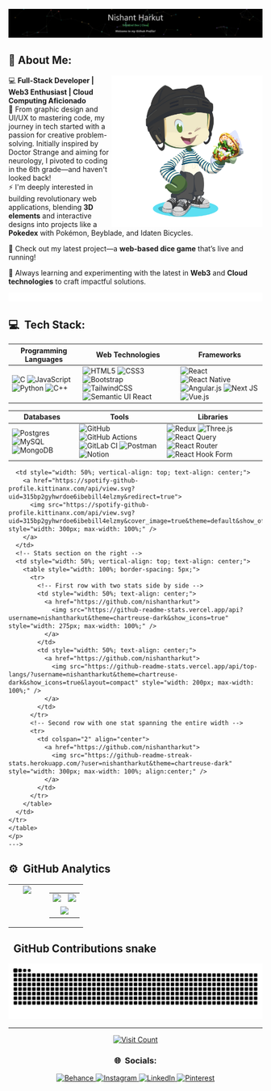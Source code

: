 [![](https://raw.githubusercontent.com/nishantharkut/nishantharkut/master/last.gif)](https://youtu.be/EbHhQfTvMSA?si=Ym81uq9-19YTiH10)

## 💫 About Me:

<!-- I’m currently working on Full-stack Web development and on my DSA skills<br>I’m looking to collaborate on open source projects.<br>I’m looking for help with Web3 development and cloud computing<br>I’m currently learning Advanced React.js and Next.js<br>Ask me about UI/UX and Graphic Design<br>Fun fact : I watch cartoons and play basketball for the extra time -->
<img align="right" src="./octocat-1726053289693.png" width="300">

💻 **Full-Stack Developer | Web3 Enthusiast | Cloud Computing Aficionado**<br>
🎨 From graphic design and UI/UX to mastering code, my journey in tech started with a passion for creative problem-solving. Initially inspired by Doctor Strange and aiming for neurology, I pivoted to coding in the 6th grade—and haven't looked back!<br>
⚡ I'm deeply interested in building revolutionary web applications, blending **3D elements** and interactive designs into projects like a **Pokedex** with Pokémon, Beyblade, and Idaten Bicycles.

🎲 Check out my latest project—a **web-based dice game** that’s live and running!

🚀 Always learning and experimenting with the latest in **Web3** and **Cloud technologies** to craft impactful solutions.

![](https://raw.githubusercontent.com/nishantharkut/nishantharkut/master/line.gif)
## 💻 &nbsp;Tech Stack:

| **Programming Languages**                                                                                                 | **Web Technologies**                                                                                                 | **Frameworks**                                                                                                    |
|----------------------------------------------------------------------------------------------------------------------------|---------------------------------------------------------------------------------------------------------------------|-------------------------------------------------------------------------------------------------------------------|
| ![C](https://img.shields.io/badge/-C-F0F8FF?&logo=C&logoColor=006400) ![JavaScript](https://img.shields.io/badge/-JavaScript-F0F8FF?&logo=JavaScript&logoColor=006400) ![Python](https://img.shields.io/badge/-Python-F0F8FF?&logo=Python&logoColor=006400) ![C++](https://img.shields.io/badge/-C++-F0F8FF?&logo=c%2b%2b&logoColor=006400) | ![HTML5](https://img.shields.io/badge/-HTML5-F0F8FF?&logo=HTML5&logoColor=006400) ![CSS3](https://img.shields.io/badge/-CSS3-F0F8FF?&logo=CSS3&logoColor=006400) ![Bootstrap](https://img.shields.io/badge/-bootstrap-F0F8FF?&logo=bootstrap&logoColor=006400) ![TailwindCSS](https://img.shields.io/badge/-tailwindcss-F0F8FF?&logo=tailwindcss&logoColor=006400) ![Semantic UI React](https://img.shields.io/badge/-Semantic%20UI%20React-F0F8FF?&logo=SemanticUIReact&logoColor=006400) | ![React](https://img.shields.io/badge/-react-F0F8FF?&logo=react&logoColor=006400) ![React Native](https://img.shields.io/badge/-reactnative-F0F8FF?&logo=react&logoColor=006400) ![Angular.js](https://img.shields.io/badge/-angular-F0F8FF?logo=angular&logoColor=006400) ![Next JS](https://img.shields.io/badge/-Next.js-F0F8FF?&logo=next.js&logoColor=006400) ![Vue.js](https://img.shields.io/badge/-vue.js-F0F8FF?&logo=vuedotjs&logoColor=006400) |

| **Databases**                                                                                                 | **Tools**                                                                                                            | **Libraries**                                                                                                      |
|----------------------------------------------------------------------------------------------------------------|----------------------------------------------------------------------------------------------------------------------|--------------------------------------------------------------------------------------------------------------------|
| ![Postgres](https://img.shields.io/badge/-PostgreSQL-F0F8FF?&logo=postgresql&logoColor=006400) ![MySQL](https://img.shields.io/badge/-MySQL-F0F8FF?&logo=mysql&logoColor=006400) ![MongoDB](https://img.shields.io/badge/-MongoDB-F0F8FF?&logo=mongodb&logoColor=006400) | ![GitHub](https://img.shields.io/badge/-github-F0F8FF?&logo=github&logoColor=006400) ![GitHub Actions](https://img.shields.io/badge/-github%20actions-F0F8FF?&logo=githubactions&logoColor=006400) ![GitLab CI](https://img.shields.io/badge/-gitlab%20CI-F0F8FF?&logo=gitlab&logoColor=006400) ![Postman](https://img.shields.io/badge/-postman-F0F8FF?&logo=postman&logoColor=006400) ![Notion](https://img.shields.io/badge/-notion-F0F8FF?&logo=notion&logoColor=006400) | ![Redux](https://img.shields.io/badge/-redux-F0F8FF?&logo=redux&logoColor=006400) ![Three.js](https://img.shields.io/badge/-threejs-F0F8FF?&logo=three.js&logoColor=006400) ![React Query](https://img.shields.io/badge/-React%20Query-F0F8FF?&logo=reactquery&logoColor=006400) ![React Router](https://img.shields.io/badge/-React_Router-F0F8FF?&logo=react-router&logoColor=006400) ![React Hook Form](https://img.shields.io/badge/-React%20Hook%20Form-F0F8FF?&logo=reacthookform&logoColor=006400) |


<!--## ⚙️ &nbsp;GitHub Analytics

<p align="center">
  <table style="width: 100%; border-spacing: 10px;">
    <tr>
      <!-- Spotify section on the left -->
      <td style="width: 50%; vertical-align: top; text-align: center;">
        <a href="https://spotify-github-profile.kittinanx.com/api/view.svg?uid=315bp2gyhwrdoe6ibebill4elzmy&redirect=true">
          <img src="https://spotify-github-profile.kittinanx.com/api/view.svg?uid=315bp2gyhwrdoe6ibebill4elzmy&cover_image=true&theme=default&show_offline=false&background_color=121212&interchange=true&bar_color_cover=true" style="width: 300px; max-width: 100%;" />
        </a>
      </td>
      <!-- Stats section on the right -->
      <td style="width: 50%; vertical-align: top; text-align: center;">
        <table style="width: 100%; border-spacing: 5px;">
          <tr>
            <!-- First row with two stats side by side -->
            <td style="width: 50%; text-align: center;">
              <a href="https://github.com/nishantharkut">
                <img src="https://github-readme-stats.vercel.app/api?username=nishantharkut&theme=chartreuse-dark&show_icons=true" style="width: 275px; max-width: 100%;" />
              </a>
            </td>
            <td style="width: 50%; text-align: center;">
              <a href="https://github.com/nishantharkut">
                <img src="https://github-readme-stats.vercel.app/api/top-langs/?username=nishantharkut&theme=chartreuse-dark&show_icons=true&layout=compact" style="width: 200px; max-width: 100%;" />
              </a>
            </td>
          </tr>
          <!-- Second row with one stat spanning the entire width -->
          <tr>
            <td colspan="2" align="center">
              <a href="https://github.com/nishantharkut">
                <img src="https://github-readme-streak-stats.herokuapp.com/?user=nishantharkut&theme=chartreuse-dark" style="width: 300px; max-width: 100%; align:center;" />
              </a>
            </td>
          </tr>
        </table>
      </td>
    </tr>
    </table>
    </p>
    --->

## ⚙️ &nbsp;GitHub Analytics

<p align="center">
  <table style="width: 100%; border-spacing: 10px;">
    <tr>
      <!-- Spotify section on the left -->
      <td style="width: 50%; vertical-align: top; text-align: center;">
        <a href="https://spotify-github-profile.kittinanx.com/api/view.svg?uid=315bp2gyhwrdoe6ibebill4elzmy&redirect=true">
          <img src="https://spotify-github-profile.kittinanx.com/api/view.svg?uid=315bp2gyhwrdoe6ibebill4elzmy&cover_image=true&theme=default&show_offline=false&background_color=121212&interchange=true&bar_color_cover=true" style="width: 300px; max-width: 100%;" />
        </a>
      </td>
      <!-- Stats section on the right -->
      <td style="width: 50%; vertical-align: top; text-align: center;">
        <table style="width: 100%; border-spacing: 5px;">
          <tr>
            <!-- First row with two stats side by side -->
            <td style="width: 50%; text-align: center;">
              <a href="https://github.com/nishantharkut">
                <img src="https://github-readme-stats.vercel.app/api?username=nishantharkut&theme=chartreuse-dark&show_icons=true" style="width: 275px; max-width: 100%;" />
              </a>
            </td>
            <td style="width: 50%; text-align: center;">
              <a href="https://github.com/nishantharkut">
                <img src="https://github-readme-stats.vercel.app/api/top-langs/?username=nishantharkut&theme=chartreuse-dark&show_icons=true&layout=compact" style="width: 200px; max-width: 100%;" />
              </a>
            </td>
          </tr>
          <!-- Second row with one stat spanning the entire width -->
          <tr>
            <td colspan="2" align="center">
              <a href="https://github.com/nishantharkut">
                <img src="https://github-readme-streak-stats.herokuapp.com/?user=nishantharkut&theme=chartreuse-dark" style="width: 300px; max-width: 100%; align:center;" />
              </a>
            </td>
          </tr>
        </table>
      </td>
    </tr>
  </table>
</p>

## &nbsp; GitHub Contributions snake
<p align="center">
  <img src="https://raw.githubusercontent.com/nishantharkut/nishantharkut/output/snake.svg" alt="Snake animation" style="max-width: 100%;" />
</p>



<!--
![](https://github-profile-trophy.vercel.app/?username=nishantharkut&theme=react&no-frame=false&no-bg=true&margin-w=4)
-->

---
<p align="center">
  <a href="https://visitcount.itsvg.in">
    <img src="https://visitcount.itsvg.in/api?id=nishantharkut&icon=5&color=3" alt="Visit Count" />
  </a>
</p>

<h3 align="center">🌐 &nbsp;Socials:</h3>
<p align="center">
  <a href="https://behance.net/nishantharkut">
    <img src="https://img.shields.io/badge/Behance-1769ff?logo=behance&logoColor=white" alt="Behance" />
  </a>
  <a href="https://instagram.com/nishant.harkut/">
    <img src="https://img.shields.io/badge/Instagram-%23E4405F.svg?logo=Instagram&logoColor=white" alt="Instagram" />
  </a>
  <a href="https://linkedin.com/in/nishant-harkut/">
    <img src="https://img.shields.io/badge/LinkedIn-%230077B5.svg?logo=linkedin&logoColor=white" alt="LinkedIn" />
  </a>
  <a href="https://pinterest.com/nhnishantharkut/">
    <img src="https://img.shields.io/badge/Pinterest-%23E60023.svg?logo=Pinterest&logoColor=white" alt="Pinterest" />
  </a>
</p>

